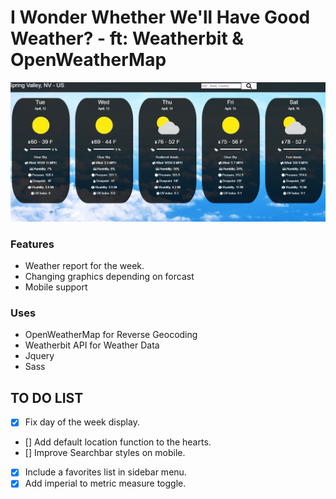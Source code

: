 # I Wonder Whether We'll Have Good Weather? - ft: Weatherbit & OpenWeatherMap

![alt text](./img/markdown.jpg)

### Features

- Weather report for the week.
- Changing graphics depending on forcast
- Mobile support

### Uses

- OpenWeatherMap for Reverse Geocoding
- Weatherbit API for Weather Data
- Jquery
- Sass

## TO DO LIST

- [x] Fix day of the week display.
- [] Add default location function to the hearts.
- [] Improve Searchbar styles on mobile.
- [X] Include a favorites list in sidebar menu.
- [x] Add imperial to metric measure toggle.
